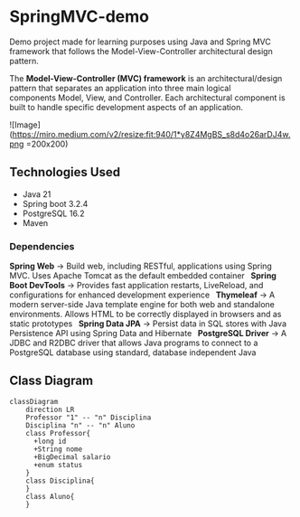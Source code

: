 # SpringMVC-demo
Demo project made for learning purposes using Java and Spring MVC framework that follows the Model-View-Controller architectural design pattern.&ensp;

The **Model-View-Controller (MVC) framework** is an architectural/design pattern that separates an application into three main logical components Model, View, and Controller. Each architectural component is built to handle specific development aspects of an application.

![Image](https://miro.medium.com/v2/resize:fit:940/1*y8Z4MgBS_s8d4o26arDJ4w.png =200x200)

## Technologies Used
* Java 21
* Spring boot 3.2.4
* PostgreSQL 16.2
* Maven

### Dependencies
**Spring Web** -> Build web, including RESTful, applications using Spring MVC. Uses Apache Tomcat as the default embedded container&ensp;
**Spring Boot DevTools** -> Provides fast application restarts, LiveReload, and configurations for enhanced development experience&ensp;
**Thymeleaf** -> A modern server-side Java template engine for both web and standalone environments. Allows HTML to be correctly displayed in browsers and as static prototypes&ensp;
**Spring Data JPA** -> Persist data in SQL stores with Java Persistence API using Spring Data and Hibernate&ensp;
**PostgreSQL Driver** -> A JDBC and R2DBC driver that allows Java programs to connect to a PostgreSQL database using standard, database independent Java 

## Class Diagram
```mermaid
classDiagram
    direction LR
    Professor "1" -- "n" Disciplina
    Disciplina "n" -- "n" Aluno
    class Professor{
      +long id
      +String nome
      +BigDecimal salario
      +enum status
    }
    class Disciplina{
    }
    class Aluno{
    }
```
